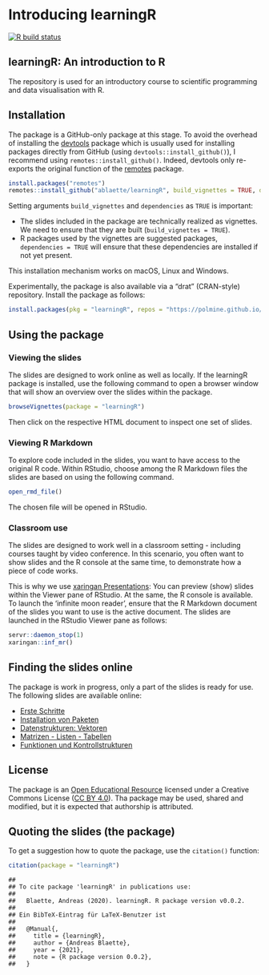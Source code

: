 Introducing learningR
================

<!-- badges: start -->

[![R build
status](https://github.com/ablaette/learningR/workflows/R-CMD-check/badge.svg)](https://github.com/ablaette/learningR/actions)
<!-- badges: end -->

## learningR: An introduction to R

The repository is used for an introductory course to scientific
programming and data visualisation with R.

## Installation

The package is a GitHub-only package at this stage. To avoid the
overhead of installing the
[devtools](https://CRAN.R-project.org/package=devtools) package which is
usually used for installing packages directly from GitHub (using
`devtools::install_github()`), I recommend using
`remotes::install_github()`. Indeed, devtools only re-exports the
original function of the
[remotes](https://CRAN.R-project.org/package=remotes) package.

``` r
install.packages("remotes")
remotes::install_github("ablaette/learningR", build_vignettes = TRUE, dependencies = TRUE)
```

Setting arguments `build_vignettes` and `dependencies` as `TRUE` is
important:

-   The slides included in the package are technically realized as
    vignettes. We need to ensure that they are built
    (`build_vignettes = TRUE`).
-   R packages used by the vignettes are suggested packages,
    `dependencies = TRUE` will ensure that these dependencies are
    installed if not yet present.

This installation mechanism works on macOS, Linux and Windows.

Experimentally, the package is also available via a “drat” (CRAN-style)
repository. Install the package as follows:

``` r
install.packages(pkg = "learningR", repos = "https://polmine.github.io/drat/")
```

## Using the package

### Viewing the slides

The slides are designed to work online as well as locally. If the
learningR package is installed, use the following command to open a
browser window that will show an overview over the slides within the
package.

``` r
browseVignettes(package = "learningR")
```

Then click on the respective HTML document to inspect one set of slides.

### Viewing R Markdown

To explore code included in the slides, you want to have access to the
original R code. Within RStudio, choose among the R Markdown files the
slides are based on using the following command.

``` r
open_rmd_file()
```

The chosen file will be opened in RStudio.

### Classroom use

The slides are designed to work well in a classroom setting - including
courses taught by video conference. In this scenario, you often want to
show slides and the R console at the same time, to demonstrate how a
piece of code works.

This is why we use [xaringan
Presentations](https://bookdown.org/yihui/rmarkdown/xaringan.html): You
can preview (show) slides within the Viewer pane of RStudio. At the
same, the R console is available. To launch the ‘infinite moon reader’,
ensure that the R Markdown document of the slides you want to use is the
active document. The slides are launched in the RStudio Viewer pane as
follows:

``` r
servr::daemon_stop(1)
xaringan::inf_mr()
```

## Finding the slides online

The package is work in progress, only a part of the slides is ready for
use. The following slides are available online:

-   [Erste
    Schritte](https://ablaette.github.io/learningR/a_getting-started.html#1)
-   [Installation von
    Paketen](https://ablaette.github.io/learningR/b_installation.html#1)
-   [Datenstrukturen:
    Vektoren](https://ablaette.github.io/learningR/c_vektoren.html#1)
-   [Matrizen - Listen -
    Tabellen](https://ablaette.github.io/learningR/d_data.frames.html#1)
-   [Funktionen und
    Kontrollstrukturen](https://ablaette.github.io/learningR/e_kontrollstrukturen.html#1)

## License

The package is an [Open Educational
Resource](https://de.wikipedia.org/wiki/Open_Educational_Resources)
licensed under a Creative Commons License ([CC BY
4.0](https://creativecommons.org/licenses/by/4.0/deed.de)). Tha package
may be used, shared and modified, but it is expected that authorship is
attributed.

## Quoting the slides (the package)

To get a suggestion how to quote the package, use the `citation()`
function:

``` r
citation(package = "learningR")
```

    ## 
    ## To cite package 'learningR' in publications use:
    ## 
    ##   Blaette, Andreas (2020). learningR. R package version v0.0.2.
    ## 
    ## Ein BibTeX-Eintrag für LaTeX-Benutzer ist
    ## 
    ##   @Manual{,
    ##     title = {learningR},
    ##     author = {Andreas Blaette},
    ##     year = {2021},
    ##     note = {R package version 0.0.2},
    ##   }
